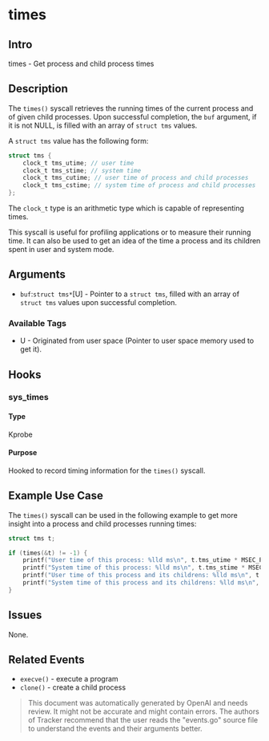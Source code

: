 
# times

## Intro
times - Get process and child process times

## Description
The `times()` syscall retrieves the running times of the current process and of given child processes. Upon successful completion, the `buf` argument, if it is not NULL, is filled with an array of `struct tms` values.

A `struct tms` value has the following form:

```c
struct tms {
	clock_t tms_utime; // user time
	clock_t tms_stime; // system time
	clock_t tms_cutime; // user time of process and child processes
	clock_t tms_cstime; // system time of process and child processes
};
```

The `clock_t` type is an arithmetic type which is capable of representing times.

This syscall is useful for profiling applications or to measure their running time. It can also be used to get an idea of the time a process and its children spent in user and system mode.

## Arguments
* `buf`:`struct tms*`[U] - Pointer to a `struct tms`, filled with an array of `struct tms` values upon successful completion.

### Available Tags
* U - Originated from user space (Pointer to user space memory used to get it).

## Hooks
### sys_times
#### Type
Kprobe
#### Purpose
Hooked to record timing information for the `times()` syscall.

## Example Use Case
The `times()` syscall can be used in the following example to get more insight into a process and child processes running times:

```c
struct tms t;

if (times(&t) != -1) {
	printf("User time of this process: %lld ms\n", t.tms_utime * MSEC_PER_SEC);
	printf("System time of this process: %lld ms\n", t.tms_stime * MSEC_PER_SEC);
	printf("User time of this process and its childrens: %lld ms\n", t.tms_cutime * MSEC_PER_SEC);
	printf("System time of this process and its childrens: %lld ms\n", t.tms_cstime * MSEC_PER_SEC);
}
```

## Issues
None.

## Related Events
* `execve()` - execute a program
* `clone()` - create a child process

> This document was automatically generated by OpenAI and needs review. It might
> not be accurate and might contain errors. The authors of Tracker recommend that
> the user reads the "events.go" source file to understand the events and their
> arguments better.
